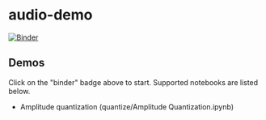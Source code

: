 # audio-demo

[![Binder](https://mybinder.org/badge_logo.svg)](https://mybinder.org/v2/git/https%3A%2F%2Fgit.sr.ht%2F~xyy%2Faudio-demo/master)

## Demos

Click on the "binder" badge above to start. Supported notebooks are listed below.

- Amplitude quantization (quantize/Amplitude Quantization.ipynb)
